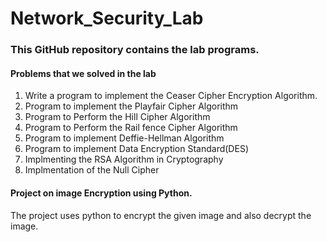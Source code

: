 # Network_Security_Lab
### This GitHub repository contains the lab programs.

#### Problems that we solved in the lab
   1. Write a program to implement the Ceaser Cipher Encryption Algorithm.
   2. Program to implement the Playfair Cipher Algorithm
   3. Program to Perform the Hill Cipher Algorithm
   4. Program to Perform the Rail fence Cipher Algorithm
   5. Program to implement Deffie-Hellman Algorithm
   6. Program to implement Data Encryption Standard(DES) 
   7. Implmenting the RSA Algorithm in Cryptography
   8. Implmentation of the Null Cipher 
   
#### Project on image Encryption using Python.
   The project uses python to encrypt the given image and also decrypt the image.
